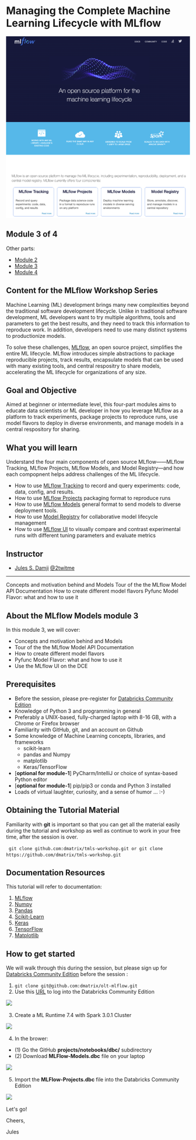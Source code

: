 Managing the Complete Machine Learning Lifecycle with MLflow
=============================================================
![](./images/mlflow-workshop.png)

Module 3 of 4
-------------
Other parts:
- [Module 2](../projects/README.md)
- [Module 3](../models/README.md)
- [Module 4](../model_registery/README.md)

Content for the MLflow Workshop Series
---------------------------------------
Machine Learning (ML) development brings many new complexities beyond the traditional software development lifecycle. Unlike in traditional software development, ML developers want to try multiple algorithms, tools and parameters to get the best results, and they need to track this information to reproduce work. In addition, developers need to use many distinct systems to productionize models.

To solve these challenges, [MLflow](https://mlflow.org), an open source project, simplifies the entire ML lifecycle. MLflow introduces simple abstractions to package reproducible projects, track results, 
encapsulate models that can be used with many existing tools, and central respositry to share models,
accelerating the ML lifecycle for organizations of any size.

Goal and Objective
------------------
Aimed at beginner or intermediate level, this four-part modules aims to educate data scientists or ML developer in how you 
leverage MLflow as a platform to track experiments, package projects to reproduce runs, use model flavors to deploy in diverse environments, and manage models in a central respository for sharing.

What you will learn
-------------------
Understand the four main components of open source MLflow——MLflow Tracking, MLflow Projects, MLflow Models, and Model Registry—and how each compopnent helps address challenges of the ML lifecycle.
 * How to use [MLflow Tracking](https://mlflow.org/docs/latest/tracking.html) to record and query experiments: code, data, config, and results.
 * How to use [MLflow Projects](https://mlflow.org/docs/latest/projects.html) packaging format to reproduce runs
 * How to use [MLflow Models](https://mlflow.org/docs/latest/models.html) general format to send models to diverse deployment tools.
 * How to use [Model Registry](https://mlflow.org/docs/latest/model-registry.html) for collaborative model lifecycle management
 * How to use [MLflow UI](https://mlflow.org/docs/latest/tracking.html#tracking-ui) to visually compare and contrast experimental runs with different tuning parameters and evaluate metrics


Instructor
-----------

- [Jules S. Damji](https://www.linkedin.com/in/dmatrix/) [@2twitme](https://twitter.com/2twitme) 
---
Concepts and motivation behind and Models
Tour of the the MLflow Model API Documentation
How to create different model flavors
Pyfunc Model Flavor: what and how to use it


About the MLflow Models module 3
--------------------------------

In this module 3, we will cover:
 * Concepts and motivation behind and Models 
 * Tour of the the MLflow Model API Documentation
 * How to create different model flavors
 * Pyfunc Model Flavor: what and how to use it
 * Use the MLflow UI on the DCE

Prerequisites
-------------
* Before the session, please pre-register for [Databricks Community Edition](https://databricks.com/try-databricks)
* Knowledge of Python 3 and programming in general
* Preferably a UNIX-based, fully-charged laptop with 8-16 GB, with a Chrome or Firefox browser
* Familiarity with GitHub, git, and an account on Github
* Some knowledge of Machine Learning concepts, libraries, and frameworks 
     * scikit-learn
     * pandas and Numpy
     * matplotlib
     * Keras/TensorFlow
* [**optional for module-1**] PyCharm/IntelliJ or choice of syntax-based Python editor
* [**optional for module-1**] pip/pip3 or conda and Python 3 installed
* Loads of virtual laughter, curiosity, and a sense of humor ... :-)

Obtaining the Tutorial Material
--------------------------------

Familiarity with **git** is important so that you can get all the material easily during the tutorial and
workshop as well as continue to work in your free time, after the session is over.

``` git clone github.com:dmatrix/tmls-workshop.git or git clone https://github.com/dmatrix/tmls-workshop.git```

Documentation Resources
-----------------------

This tutorial will refer to documentation: 

1. [MLflow](https://mlflow.org/docs/latest/index.html) 
2. [Numpy](https://numpy.org/devdocs/user/quickstart.html)
3. [Pandas](https://pandas.pydata.org/pandas-docs/stable/reference/index.html)
4. [Scikit-Learn](https://scikit-learn.org/stable/index.html)
5. [Keras](https://keras.io/optimizers/)
6. [TensorFlow](https://tensorflow.org)
7. [Matplotlib](https://matplotlib.org/3.2.0/tutorials/introductory/pyplot.html)

How to get started
-------------------
We will walk through this during the session, but please sign up for [Databricks Community Edition](https://databricks.com/try-databricks) before the session :

1. ``` git clone git@github.com:dmatrix/olt-mlflow.git ```
2. Use this [URL](https://community.cloud.databricks.com/login.html) to log into the Databricks Community Edition

![](../images/databricks_ce_loging.png)

3. Create a ML Runtime 7.4 with Spark 3.0.1 Cluster

![](../images/databricks_ce_create_mlr.png)

4. In the brower: 
  * (1) Go the GitHub **projects/notebooks/dbc/** subdirectory
  * (2) Download **MLFlow-Models.dbc** file on your laptop

![](images/databricks_ce_download_notebooks.png)

5. Import the **MLFlow-Projects.dbc** file into the Databricks Community Edition

![](../images/databricks_ce_import_notebooks.png)

Let's go!

Cheers,

Jules



